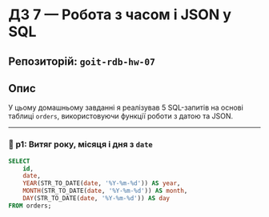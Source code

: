 # ДЗ 7 — Робота з часом і JSON у SQL

## Репозиторій: `goit-rdb-hw-07`

## Опис
У цьому домашньому завданні я реалізував 5 SQL-запитів на основі таблиці `orders`, використовуючи функції роботи з датою та JSON.

---

### 📌 p1: Витяг року, місяця і дня з `date`
```sql
SELECT
    id,
    date,
    YEAR(STR_TO_DATE(date, '%Y-%m-%d')) AS year,
    MONTH(STR_TO_DATE(date, '%Y-%m-%d')) AS month,
    DAY(STR_TO_DATE(date, '%Y-%m-%d')) AS day
FROM orders;
